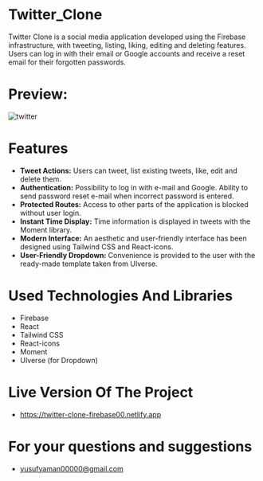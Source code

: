 # Twitter_Clone

Twitter Clone is a social media application developed using the Firebase infrastructure, with tweeting, listing, liking, editing and deleting features. Users can log in with their email or Google accounts and receive a reset email for their forgotten passwords.


# Preview:
![twitter](https://github.com/yusufyaman07/twitter_clone/assets/148998418/09bc1cc0-6c8d-4f05-8670-551c3be69a94)


# Features 

- **Tweet Actions:** Users can tweet, list existing tweets, like, edit and delete them.
- **Authentication:** Possibility to log in with e-mail and Google. Ability to send password reset e-mail when incorrect password is entered.
- **Protected Routes:** Access to other parts of the application is blocked without user login.
- **Instant Time Display:** Time information is displayed in tweets with the Moment library.
- **Modern Interface:** An aesthetic and user-friendly interface has been designed using Tailwind CSS and React-icons.
- **User-Friendly Dropdown:** Convenience is provided to the user with the ready-made template taken from UIverse.

# Used Technologies And Libraries

- Firebase
- React
- Tailwind CSS
- React-icons
- Moment
- UIverse (for Dropdown)

# Live Version Of The Project
- https://twitter-clone-firebase00.netlify.app

# For your questions and suggestions 
- yusufyaman00000@gmail.com
